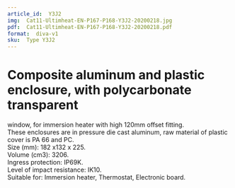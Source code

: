 ```yaml
---
article_id:  Y3J2
img:  Cat11-Ultimheat-EN-P167-P168-Y3J2-20200218.jpg
pdf:  Cat11-Ultimheat-EN-P167-P168-Y3J2-20200218.pdf
format:  diva-v1
sku:  Type Y3J2
---
```

# Composite aluminum and plastic enclosure, with polycarbonate transparent 
window, for immersion heater with high 120mm offset fitting.  
These enclosures are in pressure die cast aluminum, 
raw material of plastic cover is PA 66 and PC.  
Size (mm): 182 x132 x 225.  
Volume (cm3): 3206.  
Ingress protection: IP69K.  
Level of impact resistance: IK10.  
Suitable for: Immersion heater, Thermostat, Electronic board. 

